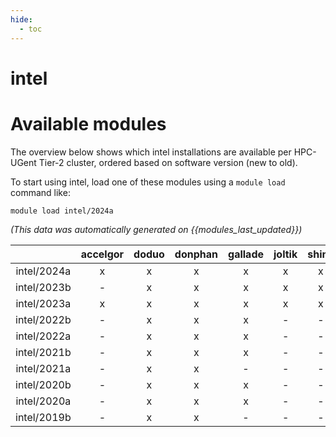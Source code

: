 ```yaml
---
hide:
  - toc
---
```


intel
=====

# Available modules


The overview below shows which intel installations are available per HPC-UGent Tier-2 cluster, ordered based on software version (new to old).

To start using intel, load one of these modules using a `module load` command like:

```shell
module load intel/2024a
```

*(This data was automatically generated on {{modules_last_updated}})*  

| |accelgor|doduo|donphan|gallade|joltik|shinx|skitty|
| :---: | :---: | :---: | :---: | :---: | :---: | :---: | :---: |
|intel/2024a|x|x|x|x|x|x|x|
|intel/2023b|-|x|x|x|x|x|x|
|intel/2023a|x|x|x|x|x|x|x|
|intel/2022b|-|x|x|x|-|-|-|
|intel/2022a|-|x|x|x|-|-|-|
|intel/2021b|-|x|x|x|-|-|-|
|intel/2021a|-|x|x|-|-|-|-|
|intel/2020b|-|x|x|x|-|-|-|
|intel/2020a|-|x|x|x|-|-|-|
|intel/2019b|-|x|x|-|-|-|-|
